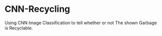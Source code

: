 # CNN-Recycling
Using CNN Image Classification to tell whether or not The shown Garbage is Recyclable.
